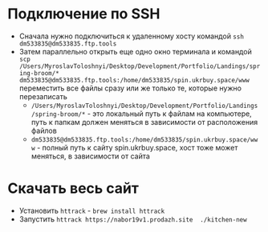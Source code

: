 # Подключение по SSH

- Сначала нужно подключиться к удаленному хосту командой `ssh dm533835@dm533835.ftp.tools`
- Затем параллельно открыть еще одно окно терминала и командой `scp /Users/MyroslavToloshnyi/Desktop/Development/Portfolio/Landings/spring-broom/* dm533835@dm533835.ftp.tools:/home/dm533835/spin.ukrbuy.space/www` переместить все файлы сразу или же только те, которые нужно перезаписать
  - `/Users/MyroslavToloshnyi/Desktop/Development/Portfolio/Landings/spring-broom/*` - это локальный путь к файлам на компьютере, путь к папкам должен меняться в зависимости от расположения файлов
  - `dm533835@dm533835.ftp.tools:/home/dm533835/spin.ukrbuy.space/www` - полный путь к сайту spin.ukrbuy.space, хост тоже может меняться, в зависимости от сайта

# Скачать весь сайт

- Установить `httrack` - `brew install httrack`
- Запустить `httrack https://nabor19v1.prodazh.site  ./kitchen-new`
